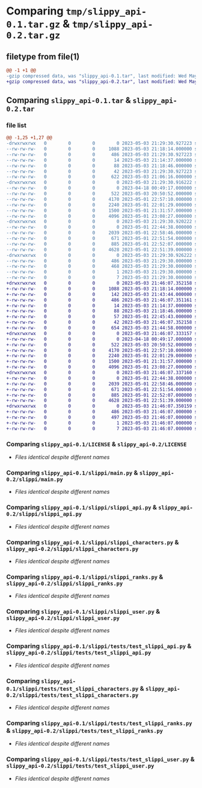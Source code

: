 # Comparing `tmp/slippy_api-0.1.tar.gz` & `tmp/slippy_api-0.2.tar.gz`

## filetype from file(1)

```diff
@@ -1 +1 @@
-gzip compressed data, was "slippy_api-0.1.tar", last modified: Wed May  3 21:29:30 2023, max compression
+gzip compressed data, was "slippy_api-0.2.tar", last modified: Wed May  3 21:46:07 2023, max compression
```

## Comparing `slippy_api-0.1.tar` & `slippy_api-0.2.tar`

### file list

```diff
@@ -1,25 +1,27 @@
-drwxrwxrwx   0        0        0        0 2023-05-03 21:29:30.927223 slippy_api-0.1/
--rw-rw-rw-   0        0        0     1088 2023-05-03 21:18:14.000000 slippy_api-0.1/LICENSE
--rw-rw-rw-   0        0        0      486 2023-05-03 21:29:30.927223 slippy_api-0.1/PKG-INFO
--rw-rw-rw-   0        0        0       14 2023-05-03 21:14:37.000000 slippy_api-0.1/README.md
--rw-rw-rw-   0        0        0       88 2023-05-03 21:18:46.000000 slippy_api-0.1/pyproject.toml
--rw-rw-rw-   0        0        0       42 2023-05-03 21:29:30.927223 slippy_api-0.1/setup.cfg
--rw-rw-rw-   0        0        0      622 2023-05-03 21:06:16.000000 slippy_api-0.1/setup.py
-drwxrwxrwx   0        0        0        0 2023-05-03 21:29:30.916222 slippy_api-0.1/slippi/
--rw-rw-rw-   0        0        0        0 2023-04-18 00:49:17.000000 slippy_api-0.1/slippi/__init__.py
--rw-rw-rw-   0        0        0      522 2023-05-03 20:50:52.000000 slippy_api-0.1/slippi/main.py
--rw-rw-rw-   0        0        0     4170 2023-05-01 22:57:10.000000 slippy_api-0.1/slippi/slippi_api.py
--rw-rw-rw-   0        0        0     2240 2023-05-01 22:01:29.000000 slippy_api-0.1/slippi/slippi_characters.py
--rw-rw-rw-   0        0        0     1500 2023-05-01 21:31:57.000000 slippy_api-0.1/slippi/slippi_ranks.py
--rw-rw-rw-   0        0        0     4096 2023-05-01 23:08:27.000000 slippy_api-0.1/slippi/slippi_user.py
-drwxrwxrwx   0        0        0        0 2023-05-03 21:29:30.920222 slippy_api-0.1/slippi/tests/
--rw-rw-rw-   0        0        0        0 2023-05-01 22:44:38.000000 slippy_api-0.1/slippi/tests/__init__.py
--rw-rw-rw-   0        0        0     2039 2023-05-01 22:58:46.000000 slippy_api-0.1/slippi/tests/test_slippi_api.py
--rw-rw-rw-   0        0        0      671 2023-05-01 22:51:54.000000 slippy_api-0.1/slippi/tests/test_slippi_characters.py
--rw-rw-rw-   0        0        0      885 2023-05-01 22:52:07.000000 slippy_api-0.1/slippi/tests/test_slippi_ranks.py
--rw-rw-rw-   0        0        0     4628 2023-05-01 22:51:39.000000 slippy_api-0.1/slippi/tests/test_slippi_user.py
-drwxrwxrwx   0        0        0        0 2023-05-03 21:29:30.926222 slippy_api-0.1/slippy_api.egg-info/
--rw-rw-rw-   0        0        0      486 2023-05-03 21:29:30.000000 slippy_api-0.1/slippy_api.egg-info/PKG-INFO
--rw-rw-rw-   0        0        0      468 2023-05-03 21:29:30.000000 slippy_api-0.1/slippy_api.egg-info/SOURCES.txt
--rw-rw-rw-   0        0        0        1 2023-05-03 21:29:30.000000 slippy_api-0.1/slippy_api.egg-info/dependency_links.txt
--rw-rw-rw-   0        0        0        7 2023-05-03 21:29:30.000000 slippy_api-0.1/slippy_api.egg-info/top_level.txt
+drwxrwxrwx   0        0        0        0 2023-05-03 21:46:07.352158 slippy_api-0.2/
+-rw-rw-rw-   0        0        0     1088 2023-05-03 21:18:14.000000 slippy_api-0.2/LICENSE
+-rw-rw-rw-   0        0        0      142 2023-05-03 21:43:44.000000 slippy_api-0.2/MANIFEST.in
+-rw-rw-rw-   0        0        0      486 2023-05-03 21:46:07.351161 slippy_api-0.2/PKG-INFO
+-rw-rw-rw-   0        0        0       14 2023-05-03 21:14:37.000000 slippy_api-0.2/README.md
+-rw-rw-rw-   0        0        0       88 2023-05-03 21:18:46.000000 slippy_api-0.2/pyproject.toml
+-rw-rw-rw-   0        0        0       57 2023-05-01 22:45:43.000000 slippy_api-0.2/requirements.txt
+-rw-rw-rw-   0        0        0       42 2023-05-03 21:46:07.352158 slippy_api-0.2/setup.cfg
+-rw-rw-rw-   0        0        0      654 2023-05-03 21:44:58.000000 slippy_api-0.2/setup.py
+drwxrwxrwx   0        0        0        0 2023-05-03 21:46:07.333157 slippy_api-0.2/slippi/
+-rw-rw-rw-   0        0        0        0 2023-04-18 00:49:17.000000 slippy_api-0.2/slippi/__init__.py
+-rw-rw-rw-   0        0        0      522 2023-05-03 20:50:52.000000 slippy_api-0.2/slippi/main.py
+-rw-rw-rw-   0        0        0     4170 2023-05-01 22:57:10.000000 slippy_api-0.2/slippi/slippi_api.py
+-rw-rw-rw-   0        0        0     2240 2023-05-01 22:01:29.000000 slippy_api-0.2/slippi/slippi_characters.py
+-rw-rw-rw-   0        0        0     1500 2023-05-01 21:31:57.000000 slippy_api-0.2/slippi/slippi_ranks.py
+-rw-rw-rw-   0        0        0     4096 2023-05-01 23:08:27.000000 slippy_api-0.2/slippi/slippi_user.py
+drwxrwxrwx   0        0        0        0 2023-05-03 21:46:07.337160 slippy_api-0.2/slippi/tests/
+-rw-rw-rw-   0        0        0        0 2023-05-01 22:44:38.000000 slippy_api-0.2/slippi/tests/__init__.py
+-rw-rw-rw-   0        0        0     2039 2023-05-01 22:58:46.000000 slippy_api-0.2/slippi/tests/test_slippi_api.py
+-rw-rw-rw-   0        0        0      671 2023-05-01 22:51:54.000000 slippy_api-0.2/slippi/tests/test_slippi_characters.py
+-rw-rw-rw-   0        0        0      885 2023-05-01 22:52:07.000000 slippy_api-0.2/slippi/tests/test_slippi_ranks.py
+-rw-rw-rw-   0        0        0     4628 2023-05-01 22:51:39.000000 slippy_api-0.2/slippi/tests/test_slippi_user.py
+drwxrwxrwx   0        0        0        0 2023-05-03 21:46:07.350159 slippy_api-0.2/slippy_api.egg-info/
+-rw-rw-rw-   0        0        0      486 2023-05-03 21:46:07.000000 slippy_api-0.2/slippy_api.egg-info/PKG-INFO
+-rw-rw-rw-   0        0        0      497 2023-05-03 21:46:07.000000 slippy_api-0.2/slippy_api.egg-info/SOURCES.txt
+-rw-rw-rw-   0        0        0        1 2023-05-03 21:46:07.000000 slippy_api-0.2/slippy_api.egg-info/dependency_links.txt
+-rw-rw-rw-   0        0        0        7 2023-05-03 21:46:07.000000 slippy_api-0.2/slippy_api.egg-info/top_level.txt
```

### Comparing `slippy_api-0.1/LICENSE` & `slippy_api-0.2/LICENSE`

 * *Files identical despite different names*

### Comparing `slippy_api-0.1/slippi/main.py` & `slippy_api-0.2/slippi/main.py`

 * *Files identical despite different names*

### Comparing `slippy_api-0.1/slippi/slippi_api.py` & `slippy_api-0.2/slippi/slippi_api.py`

 * *Files identical despite different names*

### Comparing `slippy_api-0.1/slippi/slippi_characters.py` & `slippy_api-0.2/slippi/slippi_characters.py`

 * *Files identical despite different names*

### Comparing `slippy_api-0.1/slippi/slippi_ranks.py` & `slippy_api-0.2/slippi/slippi_ranks.py`

 * *Files identical despite different names*

### Comparing `slippy_api-0.1/slippi/slippi_user.py` & `slippy_api-0.2/slippi/slippi_user.py`

 * *Files identical despite different names*

### Comparing `slippy_api-0.1/slippi/tests/test_slippi_api.py` & `slippy_api-0.2/slippi/tests/test_slippi_api.py`

 * *Files identical despite different names*

### Comparing `slippy_api-0.1/slippi/tests/test_slippi_characters.py` & `slippy_api-0.2/slippi/tests/test_slippi_characters.py`

 * *Files identical despite different names*

### Comparing `slippy_api-0.1/slippi/tests/test_slippi_ranks.py` & `slippy_api-0.2/slippi/tests/test_slippi_ranks.py`

 * *Files identical despite different names*

### Comparing `slippy_api-0.1/slippi/tests/test_slippi_user.py` & `slippy_api-0.2/slippi/tests/test_slippi_user.py`

 * *Files identical despite different names*

